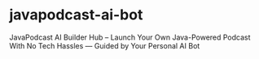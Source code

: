 # javapodcast-ai-bot
JavaPodcast AI Builder Hub – Launch Your Own Java-Powered Podcast With No Tech Hassles — Guided by Your Personal AI Bot
